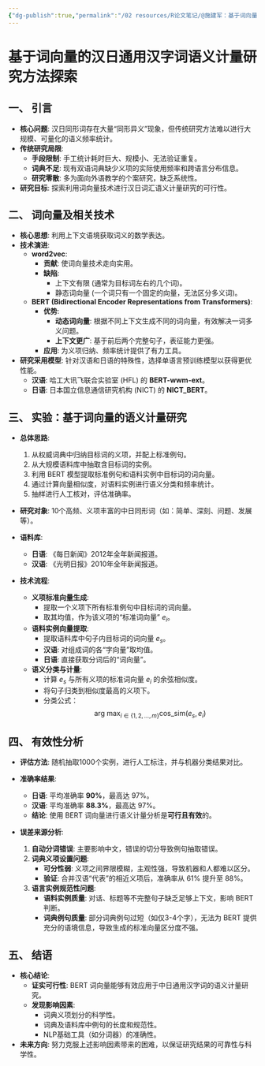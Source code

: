 ```yaml
---
{"dg-publish":true,"permalink":"/02 resources/R论文笔记/@施建军：基于词向量的汉日通用汉字词语义计量研究方法探索/","tags":["数字人文"],"created":"2025-08-22T17:56:04.140+08:00","updated":"2025-08-26T10:06:09.224+08:00"}
---
```


# 基于词向量的汉日通用汉字词语义计量研究方法探索

## 一、 引言

-   **核心问题**: 汉日同形词存在大量“同形异义”现象，但传统研究方法难以进行大规模、可量化的语义频率统计。
-   **传统研究局限**:
    -   **手段限制**: 手工统计耗时巨大、规模小、无法验证重复。
    -   **词典不足**: 现有双语词典缺少义项的实际使用频率和跨语言分布信息。
    -   **研究零散**: 多为面向外语教学的个案研究，缺乏系统性。
-   **研究目标**: 探索利用词向量技术进行汉日词汇语义计量研究的可行性。

## 二、 词向量及相关技术

-   **核心思想**: 利用上下文语境获取词义的数学表达。
-   **技术演进**:
    -   **word2vec**:
        -   **贡献**: 使词向量技术走向实用。
        -   **缺陷**:
            -   上下文有限 (通常为目标词左右的几个词)。
            -   静态词向量 (一个词只有一个固定的向量，无法区分多义词)。
    -   **BERT (Bidirectional Encoder Representations from Transformers)**:
        -   **优势**:
            -   **动态词向量**: 根据不同上下文生成不同的词向量，有效解决一词多义问题。
            -   **上下文更广**: 基于前后两个完整句子，表征能力更强。
        -   **应用**: 为义项归纳、频率统计提供了有力工具。
-   **研究采用模型**: 针对汉语和日语的特殊性，选择单语言预训练模型以获得更优性能。
    -   **汉语**: 哈工大讯飞联合实验室 (HFL) 的 **BERT-wwm-ext**。
    -   **日语**: 日本国立信息通信研究机构 (NICT) 的 **NICT_BERT**。

## 三、 实验：基于词向量的语义计量研究

-   **总体思路**:
    1.  从权威词典中归纳目标词的义项，并配上标准例句。
    2.  从大规模语料库中抽取含目标词的实例。
    3.  利用 BERT 模型提取标准例句和语料实例中目标词的词向量。
    4.  通过计算向量相似度，对语料实例进行语义分类和频率统计。
    5.  抽样进行人工核对，评估准确率。

-   **研究对象**: 10个高频、义项丰富的中日同形词（如：简单、深刻、问题、发展等）。

-   **语料库**:
    -   **日语**: 《每日新闻》2012年全年新闻报道。
    -   **汉语**: 《光明日报》2010年全年新闻报道。

-   **技术流程**:
    -   **义项标准向量生成**:
        -   提取一个义项下所有标准例句中目标词的词向量。
        -   取其均值，作为该义项的“标准词向量” $e_i$。
    -   **语料实例向量提取**:
        -   提取语料库中句子内目标词的词向量 $e_s$。
        -   **汉语**: 对组成词的各“字向量”取均值。
        -   **日语**: 直接获取分词后的“词向量”。
    -   **语义分类与计量**:
        -   计算 $e_s$ 与所有义项的标准词向量 $e_i$ 的余弦相似度。
        -   将句子归类到相似度最高的义项下。
        -   分类公式：
            $$
            \text{arg max}_{i \in \{1, 2, ..., m\}} \text{cos\_sim}(e_s, e_i)
            $$

## 四、 有效性分析

-   **评估方法**: 随机抽取1000个实例，进行人工标注，并与机器分类结果对比。
-   **准确率结果**:
    -   **日语**: 平均准确率 **90%**，最高达 97%。
    -   **汉语**: 平均准确率 **88.3%**，最高达 97%。
    -   **结论**: 使用 BERT 词向量进行语义计量分析是**可行且有效**的。

-   **误差来源分析**:
    1.  **自动分词错误**: 主要影响中文，错误的切分导致例句抽取错误。
    2.  **词典义项设置问题**:
        -   **可分性弱**: 义项之间界限模糊，主观性强，导致机器和人都难以区分。
        -   **验证**: 合并汉语“代表”的相近义项后，准确率从 61% 提升至 88%。
    3.  **语言实例规范性问题**:
        -   **语料实例质量**: 对话、标题等不完整句子缺乏足够上下文，影响 BERT 判断。
        -   **词典例句质量**: 部分词典例句过短（如仅3-4个字），无法为 BERT 提供充分的语境信息，导致生成的标准向量区分度不强。

## 五、 结语

-   **核心结论**:
    -   **证实可行性**: BERT 词向量能够有效应用于中日通用汉字词的语义计量研究。
    -   **发现影响因素**:
        -   词典义项划分的科学性。
        -   词典及语料库中例句的长度和规范性。
        -   NLP基础工具（如分词器）的准确性。
-   **未来方向**: 努力克服上述影响因素带来的困难，以保证研究结果的可靠性与科学性。